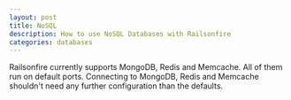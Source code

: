 ```yaml
---
layout: post
title: NoSQL
description: How to use NoSQL Databases with Railsonfire
categories: databases
---
```


Railsonfire currently supports MongoDB, Redis and Memcache. All of them run on default ports. Connecting to MongoDB, Redis and Memcache shouldn't need any further configuration than the defaults.
